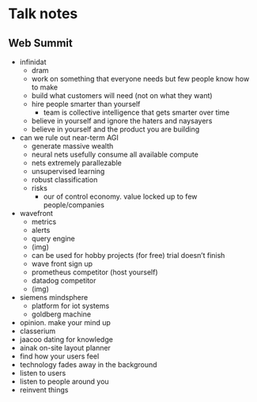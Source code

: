 # Talk notes

## Web Summit

- infinidat
  - dram
  - work on something that everyone needs but few people know how to make
  - build what customers will need (not on what they want)
  - hire people smarter than yourself
    - team is collective intelligence that gets smarter over time
  - believe in yourself and ignore the haters and naysayers
  - believe in yourself and the product you are building
- can we rule out near-term AGI
  - generate massive wealth
  - neural nets usefully consume all available compute
  - nets extremely parallezable
  - unsupervised learning
  - robust classification
  - risks
    - our of control economy. value locked up to few people/companies
- wavefront
  - metrics
  - alerts
  - query engine
  - (img)
  - can be used for hobby projects (for free) trial doesn’t finish
  - wave front sign up
  - prometheus competitor (host yourself)
  - datadog competitor
  - (img)
- siemens mindsphere
  - platform for iot systems
  - goldberg machine
- opinion. make your mind up
- classerium
- jaacoo dating for knowledge
- ainak on-site layout planner
- find how your users feel
- technology fades away in the background
- listen to users
- listen to people around you
- reinvent things
